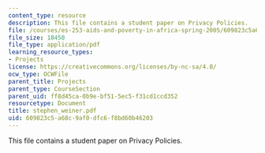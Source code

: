 ```yaml
---
content_type: resource
description: This file contains a student paper on Privacy Policies.
file: /courses/es-253-aids-and-poverty-in-africa-spring-2005/609823c5a68c9af0dfc6f8bd60b46203_stephen_weiner.pdf
file_size: 18450
file_type: application/pdf
learning_resource_types:
- Projects
license: https://creativecommons.org/licenses/by-nc-sa/4.0/
ocw_type: OCWFile
parent_title: Projects
parent_type: CourseSection
parent_uid: ff8d45ca-0b9e-bf51-5ec5-f31cd1ccd352
resourcetype: Document
title: stephen_weiner.pdf
uid: 609823c5-a68c-9af0-dfc6-f8bd60b46203
---
```

This file contains a student paper on Privacy Policies.